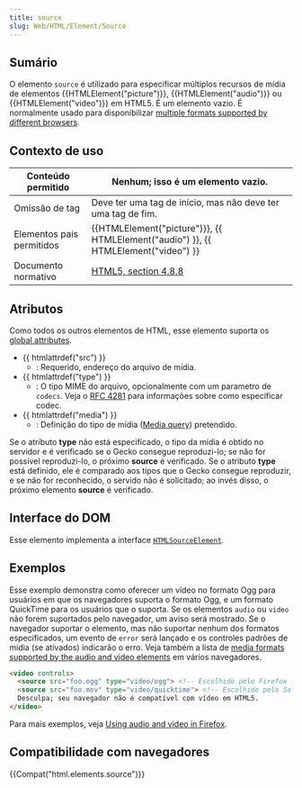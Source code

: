 ```yaml
---
title: source
slug: Web/HTML/Element/Source
---
```


## Sumário

O elemento `source` é utilizado para especificar múltiplos recursos de mídia de elementos {{HTMLElement("picture")}}, {{HTMLElement("audio")}} ou {{HTMLElement("video")}} em HTML5. É um elemento vazio. É normalmente usado para disponibilizar [multiple formats supported by different browsers](/En/Media_formats_supported_by_the_audio_and_video_elements).

## Contexto de uso

| Conteúdo permitido        | Nenhum; isso é um elemento vazio.                                                                                |
| ------------------------- | ---------------------------------------------------------------------------------------------------------------- |
| Omissão de tag            | Deve ter uma tag de início, mas não deve ter uma tag de fim.                                                     |
| Elementos pais permitidos | {{HTMLElement("picture")}}, {{ HTMLElement("audio") }}, {{ HTMLElement("video") }} |
| Documento normativo       | [HTML5, section 4.8.8](http://www.w3.org/TR/html5/video.html#the-source-element)                                 |

## Atributos

Como todos os outros elementos de HTML, esse elemento suporta os [global attributes](/pt-BR/HTML/Global_attributes).

- {{ htmlattrdef("src") }}
  - : Requerido, endereço do arquivo de mídia.
- {{ htmlattrdef("type") }}
  - : O tipo MIME do arquivo, opcionalmente com um parametro de `codecs`. Veja o [RFC 4281](http://www.rfc-editor.org/rfc/rfc4281.txt) para informações sobre como especificar codec.
- {{ htmlattrdef("media") }}
  - : Definição do tipo de mídia ([Media query](/pt-BR/CSS/Media_queries)) pretendido.

Se o atributo **type** não está especificado, o tipo da mídia é obtido no servidor e é verificado se o Gecko consegue reproduzi-lo; se não for possível reproduzi-lo, o próximo **source** é verificado. Se o atributo **type** está definido, ele é comparado aos tipos que o Gecko consegue reproduzir, e se não for reconhecido, o servido não é solicitado; ao invés disso, o próximo elemento **source** é verificado.

## Interface do DOM

Esse elemento implementa a interface [`HTMLSourceElement`](/pt-BR/DOM/HTMLSourceElement).

## Exemplos

Esse exemplo demonstra como oferecer um vídeo no formato Ogg para usuários em que os navegadores suporta o formato Ogg, e um formato QuickTime para os usuários que o suporta. Se os elementos `audio` ou `video` não forem suportados pelo navegador, um aviso será mostrado. Se o navegador suportar o elemento, mas não suportar nenhum dos formatos especificados, um evento de `error` será lançado e os controles padrões de mídia (se ativados) indicarão o erro. Veja também a lista de [media formats supported by the audio and video elements](/En/Media_formats_supported_by_the_audio_and_video_elements) em vários navegadores.

```html
<video controls>
  <source src="foo.ogg" type="video/ogg"> <!-- Escolhido pelo Firefox -->
  <source src="foo.mov" type="video/quicktime"> <!-- Escolhido pelo Safari -->
  Desculpa; seu navegador não é compatível com vídeo em HTML5.
</video>
```

Para mais exemplos, veja [Using audio and video in Firefox](/pt-BR/Using_HTML5_audio_and_video).

## Compatibilidade com navegadores

{{Compat("html.elements.source")}}

